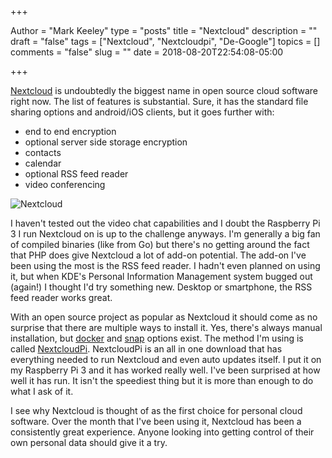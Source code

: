 +++

Author = "Mark Keeley"
type = "posts"
title = "Nextcloud"
description = ""
draft = "false"
tags = ["Nextcloud", "Nextcloudpi", "De-Google"]
topics = []
comments = "false"
slug = ""
date = 2018-08-20T22:54:08-05:00

+++

[Nextcloud](https://nextcloud.com/) is undoubtedly the biggest name in open source cloud software right now. The list of features is substantial. Sure, it has the standard file sharing options and android/iOS clients, but it goes further with:

* end to end encryption
* optional server side storage encryption
* contacts
* calendar
* optional RSS feed reader
* video conferencing

![Nextcloud](/media/nextcloud.png)

I haven't tested out the video chat capabilities and I doubt the Raspberry Pi 3 I run Nextcloud on is up to the challenge anyways. I'm generally a big fan of compiled binaries (like from Go) but there's no getting around the fact that PHP does give Nextcloud a lot of add-on potential. The add-on I've been using the most is the RSS feed reader. I hadn't even planned on using it, but when KDE's Personal Information Management system bugged out (again!) I thought I'd try something new. Desktop or smartphone, the RSS feed reader works great.

With an open source project as popular as Nextcloud it should come as no surprise that there are multiple ways to install it. Yes, there's always manual installation, but [docker](https://hub.docker.com/_/nextcloud/) and [snap](https://snapcraft.io/nextcloud) options exist. The method I'm using is called [NextcloudPi](https://ownyourbits.com/nextcloudpi/). NextcloudPi is an all in one download that has everything needed to run Nextcloud and even auto updates itself. I put it on my Raspberry Pi 3 and it has worked really well. I've been surprised at how well it has run. It isn't the speediest thing but it is more than enough to do what I ask of it. 

I see why Nextcloud is thought of as the first choice for personal cloud software. Over the month that I've been using it, Nextcloud has been a consistently great experience. Anyone looking into getting control of their own personal data should give it a try.

<!--more-->
